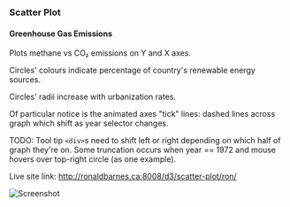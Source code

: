 ### Scatter Plot

#### Greenhouse Gas Emissions

Plots methane vs CO₂ emissions on Y and X axes.

Circles' colours indicate percentage of country's renewable energy sources.

Circles' radii increase with urbanization rates.


Of particular notice is the animated axes "tick" lines: dashed lines across
graph which shift as year selector changes.


TODO: Tool tip `<div>`s need to shift left or right depending on which half
of graph they're on. Some truncation occurs when year == 1972 and mouse hovers
over top-right circle (as one example).


Live site link: http://ronaldbarnes.ca:8008/d3/scatter-plot/ron/

![Screenshot](http://ronaldbarnes.ca:8008/d3/scatter-plot/ron/images/scatter-plot-screenshot-400px.png)

